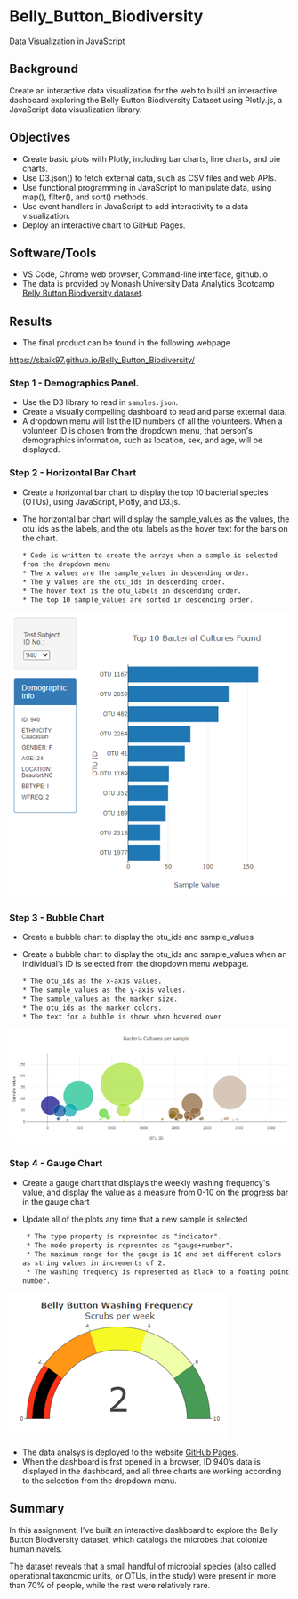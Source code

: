# Belly_Button_Biodiversity
Data Visualization in JavaScript

## Background

Create an interactive data visualization for the web to build an interactive dashboard exploring the Belly Button Biodiversity Dataset using Plotly.js, a JavaScript data visualization library.
 

## Objectives

* Create basic plots with Plotly, including bar charts, line charts, and pie charts.
* Use D3.json() to fetch external data, such as CSV files and web APIs.
* Use functional programming in JavaScript to manipulate data, using map(), filter(), and sort() methods.
* Use event handlers in JavaScript to add interactivity to a data visualization.
* Deploy an interactive chart to GitHub Pages.



## Software/Tools
* VS Code, Chrome web browser, Command-line interface, github.io 
* The data is provided by Monash University Data Analytics Bootcamp [Belly Button Biodiversity dataset](http://robdunnlab.com/projects/belly-button-biodiversity/).


## Results

* The final product can be found in the following webpage

https://sbaik97.github.io/Belly_Button_Biodiversity/

### Step 1 - Demographics Panel.

* Use the D3 library to read in `samples.json`.
* Create a visually compelling dashboard to read and parse external data. 
* A dropdown menu will list the ID numbers of all the volunteers. When a volunteer ID is chosen from the dropdown menu, that person's demographics information, such as location, sex, and age, will be displayed.


### Step 2 - Horizontal Bar Chart

* Create a horizontal bar chart to display the top 10 bacterial species (OTUs), using JavaScript, Plotly, and D3.js.
* The horizontal bar chart will display the  sample_values as the values, the otu_ids as the labels, and the  otu_labels as the hover text for the bars on
the chart.

      * Code is written to create the arrays when a sample is selected from the dropdown menu
      * The x values are the sample_values in descending order.
      * The y values are the otu_ids in descending order.
      * The hover text is the otu_labels in descending order.
      * The top 10 sample_values are sorted in descending order.

![](/image/barchart.png)

### Step 3 - Bubble Chart

* Create a  bubble chart to display the otu_ids and sample_values 
* Create a  bubble chart to display the otu_ids and sample_values when an individual’s ID is selected from the dropdown menu webpage.

      * The otu_ids as the x-axis values.
      * The sample_values as the y-axis values.
      * The sample_values as the marker size.
      * The otu_ids as the marker colors.
      * The text for a bubble is shown when hovered over

![](image/bubblechart.png)

### Step 4 - Gauge Chart

* Create a gauge chart that displays the weekly washing frequency's value, and display the value as a measure from 0-10 on the progress bar in the gauge chart
* Update all of the plots any time that a new sample is selected

       * The type property is represnted as "indicator".
       * The mode property is represnted as "gauge+number".
       * The maximum range for the gauge is 10 and set different colors as string values in increments of 2.
       * The washing frequency is represented as black to a foating point number.
       
![](image/guage.png)

* The data analsys is deployed to the website [GitHub Pages](https://sbaik97.github.io/Belly_Button_Biodiversity/).
* When the dashboard is frst opened in a browser, ID 940’s data is displayed in the dashboard, and all three charts are working according to the selection from the dropdown menu.


## Summary 

In this assignment, I've built an interactive dashboard to explore the Belly Button Biodiversity dataset, which catalogs the microbes that colonize human navels.

The dataset reveals that a small handful of microbial species (also called operational taxonomic units, or OTUs, in the study) were present in more than 70% of people, while the rest were relatively rare.


